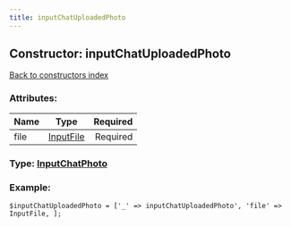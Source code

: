 ```yaml
---
title: inputChatUploadedPhoto
---
```

## Constructor: inputChatUploadedPhoto  
[Back to constructors index](index.md)



### Attributes:

| Name     |    Type       | Required |
|----------|:-------------:|---------:|
|file|[InputFile](../types/InputFile.md) | Required|



### Type: [InputChatPhoto](../types/InputChatPhoto.md)


### Example:

```
$inputChatUploadedPhoto = ['_' => inputChatUploadedPhoto', 'file' => InputFile, ];
```